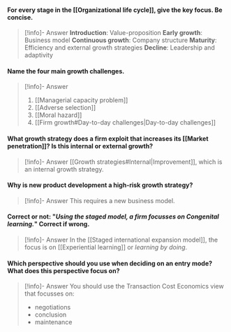 #### For every stage in the [[Organizational life cycle]], give the key focus. Be concise.
> [!info]- Answer
> **Introduction**: Value-proposition
> **Early growth**: Business model
> **Continuous growth**: Company structure
> **Maturity**: Efficiency and external growth strategies
> **Decline**: Leadership and adaptivity
#### Name the four main growth challenges.
> [!info]- Answer
> 1. [[Managerial capacity problem]]
> 2. [[Adverse selection]]
> 3. [[Moral hazard]]
> 4. [[Firm growth#Day-to-day challenges|Day-to-day challenges]]
#### What growth strategy does a firm exploit that increases its [[Market penetration]]? Is this internal or external growth?
> [!info]- Answer
> [[Growth strategies#Internal|Improvement]], which is an internal growth strategy.
#### Why is new product development a high-risk growth strategy?
> [!info]- Answer
> This requires a new business model.
#### Correct or not: "*Using the staged model, a firm focusses on Congenital learning.*" Correct if wrong.
> [!info]- Answer
> In the [[Staged international expansion model]], the focus is on [[Experiential learning]] or *learning by doing*.
#### Which perspective should you use when deciding on an entry mode? What does this perspective focus on?
> [!info]- Answer
> You should use the Transaction Cost Economics view that focusses on:
> - negotiations
> - conclusion
> - maintenance